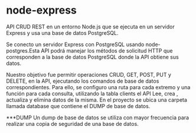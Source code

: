 # node-express
API CRUD REST en un entorno Node.js que se ejecuta en un servidor Express y usa una base de datos PostgreSQL.


Se conecto un servidor Express con PostgreSQL usando node-postgres.Esta API podrá manejar los métodos de solicitud HTTP 
que corresponden a la base de datos PostgreSQL donde la API obtiene sus datos. 

Nuestro objetivo fue permitir operaciones CRUD, GET, POST, PUT y DELETE, en la API, ejecutando los comandos de base de datos 
correspondientes. Para ello, se configuro una ruta para cada extremo y una función para cada consulta, utilizando la tabla clients 
el API Lee, crea , actualiza y elimina datos de la misma. En el proyecto se ubica una carpeta llamada database que contiene el DUMP 
de base de datos. 

***DUMP
Un dump de base de datos se utiliza con mayor frecuencia para realizar una copia de seguridad de una base de datos.
